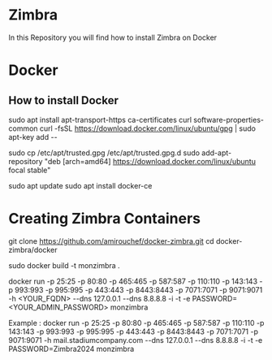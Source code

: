 # Zimbra
In this Repository you will find how to install Zimbra on Docker

# Docker
## How to install Docker

sudo apt install  apt-transport-https  ca-certificates  curl  software-properties-common
curl -fsSL https://download.docker.com/linux/ubuntu/gpg | sudo apt-key add --

sudo cp /etc/apt/trusted.gpg /etc/apt/trusted.gpg.d
sudo  add-apt-repository  "deb [arch=amd64] https://download.docker.com/linux/ubuntu focal stable"

sudo apt update
sudo apt install docker-ce

# Creating Zimbra Containers

git clone https://github.com/amirouchef/docker-zimbra.git
cd docker-zimbra/docker

sudo docker build -t monzimbra .

docker run -p 25:25 -p 80:80 -p 465:465 -p 587:587 -p 110:110 -p 143:143 -p 993:993 -p 995:995 -p 443:443 -p 8443:8443 -p 7071:7071 -p 9071:9071 -h <YOUR_FQDN> --dns 127.0.0.1 --dns 8.8.8.8 -i -t -e PASSWORD=<YOUR_ADMIN_PASSWORD> monzimbra

Example : 
docker run -p 25:25 -p 80:80 -p 465:465 -p 587:587 -p 110:110 -p 143:143 -p 993:993 -p 995:995 -p 443:443 -p 8443:8443 -p 7071:7071 -p 9071:9071 -h mail.stadiumcompany.com --dns 127.0.0.1 --dns 8.8.8.8 -i -t -e PASSWORD=Zimbra2024 monzimbra
